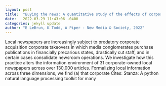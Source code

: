 ```yaml
---
layout: post
title:  "Buying the news: A quantitative study of the effects of corporate acquisition on local news"
date:   2022-03-29 11:43:06 -0400
categories: jekyll update
author: "B LeBrun, K Todd, A Piper - New Media & Society, 2022"
---
```

Local newspapers are increasingly subject to predatory corporate acquisition corporate takeovers in which media conglomerates purchase publications in financially precarious states, drastically cut staff, and in certain cases consolidate newsroom operations. We investigate how this practice alters the information environment of 31 corporate-owned local newspapers across over 130,000 articles. Formalizing local information across three dimensions, we find (a) that corporate Cites: Stanza: A python natural language processing toolkit for many
